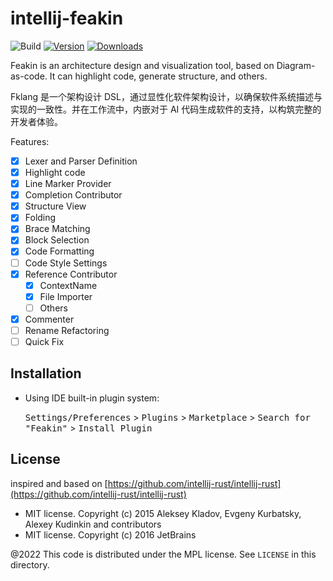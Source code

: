 # intellij-feakin

![Build](https://github.com/feakin/intellij-feakin/workflows/Build/badge.svg)
[![Version](https://img.shields.io/jetbrains/plugin/v/20026-feakin.svg)](https://plugins.jetbrains.com/plugin/20026-feakin)
[![Downloads](https://img.shields.io/jetbrains/plugin/d/20026-feakin.svg)](https://plugins.jetbrains.com/plugin/20026-feakin)

<!-- Plugin description -->
Feakin is an architecture design and visualization tool, based on Diagram-as-code. It can highlight code, generate structure, and others.

Fklang 是一个架构设计 DSL，通过显性化软件架构设计，以确保软件系统描述与实现的一致性。并在工作流中，内嵌对于 AI 代码生成软件的支持，以构筑完整的开发者体验。

<!-- Plugin description end -->

Features:

- [x] Lexer and Parser Definition
- [x] Highlight code
- [x] Line Marker Provider
- [x] Completion Contributor
- [x] Structure View
- [x] Folding
- [x] Brace Matching
- [x] Block Selection
- [x] Code Formatting
- [ ] Code Style Settings
- [x] Reference Contributor
  - [x] ContextName
  - [x] File Importer
  - [ ] Others
- [x] Commenter
- [ ] Rename Refactoring
- [ ] Quick Fix

## Installation

- Using IDE built-in plugin system:

  <kbd>Settings/Preferences</kbd> > <kbd>Plugins</kbd> > <kbd>Marketplace</kbd> > <kbd>Search for "Feakin"</kbd> >
  <kbd>Install Plugin</kbd>

## License

inspired and based on [https://github.com/intellij-rust/intellij-rust](https://github.com/intellij-rust/intellij-rust)

- MIT license. Copyright (c) 2015 Aleksey Kladov, Evgeny Kurbatsky, Alexey Kudinkin and contributors
- MIT license. Copyright (c) 2016 JetBrains

@2022 This code is distributed under the MPL license. See `LICENSE` in this directory.
